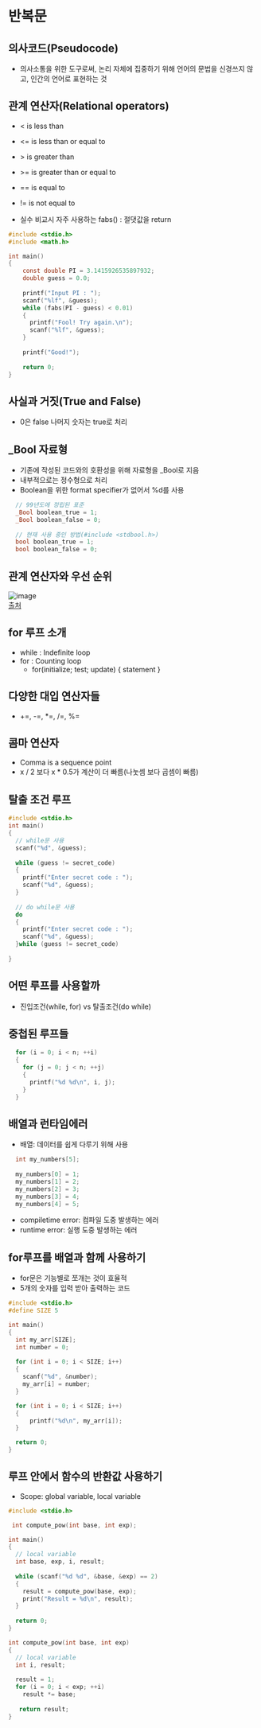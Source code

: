 # 반복문 

## 의사코드(Pseudocode)
* 의사소통을 위한 도구로써, 논리 자체에 집중하기 위해 언어의 문법을 신경쓰지 않고, 인간의 언어로 표현하는 것

## 관계 연산자(Relational operators)
* <  is less than
* <= is less than or equal to
* \>  is greater than
* \>= is greater than or equal to
* == is equal to
* != is not equal to   
   
* 실수 비교시 자주 사용하는 fabs() : 절댓값을 return
```C
#include <stdio.h>
#include <math.h>

int main()
{
    const double PI = 3.1415926535897932;
    double guess = 0.0;
    
    printf("Input PI : ");
    scanf("%lf", &guess);
    while (fabs(PI - guess) < 0.01)
    {
      printf("Fool! Try again.\n");
      scanf("%lf", &guess);
    }
    
    printf("Good!");
    
    return 0;
}
```

## 사실과 거짓(True and False)
* 0은 false 나머지 숫자는 true로 처리

## _Bool 자료형
* 기존에 작성된 코드와의 호환성을 위해 자료형을 _Bool로 지음
* 내부적으로는 정수형으로 처리
* Boolean을 위한 format specifier가 없어서 %d를 사용
```C
  // 99년도에 정립된 표준
  _Bool boolean_true = 1;
  _Bool boolean_false = 0;
  
  // 현재 사용 중인 방법(#include <stdbool.h>)
  bool boolean_true = 1;
  bool boolean_false = 0;
```

## 관계 연산자와 우선 순위
![image](https://user-images.githubusercontent.com/74703501/129381618-c42f3df1-6582-403a-85e4-ece698031740.png)   
[출처](https://marinelifeirony.tistory.com/12)

## for 루프 소개
* while : Indefinite loop
* for : Counting loop
  * for(initialize; test; update)
  {
    statement
  }

## 다양한 대입 연산자들
* +=, -=, *=, /=, %=

## 콤마 연산자
* Comma is a sequence point
* x / 2 보다 x * 0.5가 계산이 더 빠름(나눗셈 보다 곱셈이 빠름)

## 탈출 조건 루프
```C
#include <stdio.h>
int main()
{
  // while문 사용
  scanf("%d", &guess);
  
  while (guess != secret_code)
  {
    printf("Enter secret code : ");
    scanf("%d", &guess);
  }
  
  // do while문 사용
  do
  {
    printf("Enter secret code : ");
    scanf("%d", &guess);
  }while (guess != secret_code)
  
}
```

## 어떤 루프를 사용할까
* 진입조건(while, for) vs 탈출조건(do while)

## 중첩된 루프들
```C
  for (i = 0; i < n; ++i)
  {
    for (j = 0; j < n; ++j)
    {
      printf("%d %d\n", i, j);
    }
  }
```

## 배열과 런타임에러
* 배열: 데이터를 쉽게 다루기 위해 사용
```C
  int my_numbers[5];
  
  my_numbers[0] = 1;
  my_numbers[1] = 2;
  my_numbers[2] = 3;
  my_numbers[3] = 4;
  my_numbers[4] = 5;
```

* compiletime error: 컴파일 도중 발생하는 에러
* runtime error: 실행 도중 발생하는 에러

## for루프를 배열과 함께 사용하기
* for문은 기능별로 쪼개는 것이 효율적
* 5개의 숫자를 입력 받아 출력하는 코드
```C
#include <stdio.h>
#define SIZE 5

int main()
{
  int my_arr[SIZE];
  int number = 0;
  
  for (int i = 0; i < SIZE; i++)
  {
    scanf("%d", &number);
    my_arr[i] = number;
  }

  for (int i = 0; i < SIZE; i++)
  {
      printf("%d\n", my_arr[i]);
  }

  return 0;
}
```

## 루프 안에서 함수의 반환값 사용하기
* Scope: global variable, local variable
```C
#include <stdio.h>

 int compute_pow(int base, int exp);

int main()
{
  // local variable
  int base, exp, i, result;
  
  while (scanf("%d %d", &base, &exp) == 2)
  {
    result = compute_pow(base, exp);
    print("Result = %d\n", result);
  }
  
  return 0;
}

int compute_pow(int base, int exp)
{
  // local variable
  int i, result;
  
  result = 1;
  for (i = 0; i < exp; ++i)
    result *= base;
    
   return result;
}
```
